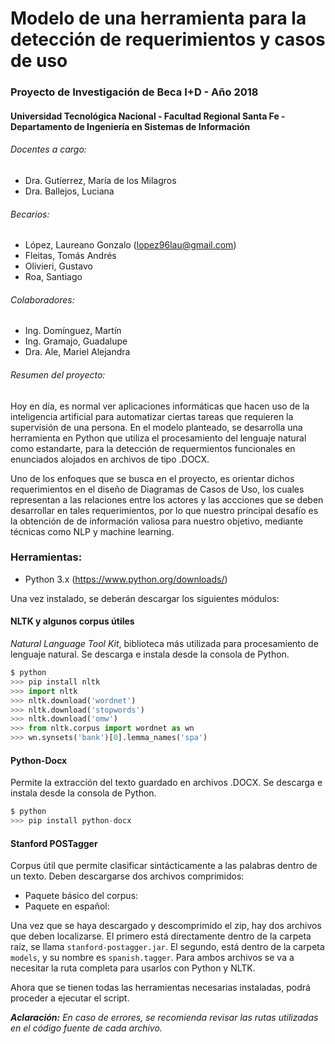 # Modelo de una herramienta para la detección de requerimientos y casos de uso
### Proyecto de Investigación de Beca I+D - Año 2018
#### Universidad Tecnológica Nacional - Facultad Regional Santa Fe - Departamento de Ingeniería en Sistemas de Información

###### Docentes a cargo:
- Dra. Gutíerrez, María de los Milagros
- Dra. Ballejos, Luciana

###### Becarios:
- López, Laureano Gonzalo (lopez96lau@gmail.com)
- Fleitas, Tomás Andrés
- Olivieri, Gustavo
- Roa, Santiago

###### Colaboradores:
- Ing. Domínguez, Martín
- Ing. Gramajo, Guadalupe
- Dra. Ale, Mariel Alejandra

###### Resumen del proyecto:
Hoy en día, es normal ver aplicaciones informáticas que hacen uso de la inteligencia artificial para automatizar ciertas tareas que requieren la supervisión de una persona. En el modelo planteado, se desarrolla una herramienta en Python que utiliza el procesamiento del lenguaje natural como estandarte, para la detección de requermientos funcionales en enunciados alojados en archivos de tipo .DOCX.

Uno de los enfoques que se busca en el proyecto, es orientar dichos requerimientos en el diseño de Diagramas de Casos de Uso, los cuales representan a las relaciones entre los actores y las accciones que se deben desarrollar en tales requerimientos, por lo que nuestro principal desafío es la obtención de de información valiosa para nuestro objetivo, mediante técnicas como NLP y machine learning.

### Herramientas:
- Python 3.x (https://www.python.org/downloads/)

Una vez instalado, se deberán descargar los siguientes módulos:

#### NLTK y algunos corpus útiles
*Natural Language Tool Kit*, biblioteca más utilizada para procesamiento de lenguaje natural. Se descarga e instala desde la consola de Python.
```python
$ python
>>> pip install nltk
>>> import nltk
>>> nltk.download('wordnet')
>>> nltk.download('stopwords')
>>> nltk.download('omw')
>>> from nltk.corpus import wordnet as wn
>>> wn.synsets('bank')[0].lemma_names('spa')
```

#### Python-Docx
Permite la extracción del texto guardado en archivos .DOCX. Se descarga e instala desde la consola de Python.
```python
$ python
>>> pip install python-docx
```

#### Stanford POSTagger
Corpus útil que permite clasificar sintácticamente a las palabras dentro de un texto. Deben descargarse dos archivos comprimidos:
  - Paquete básico del corpus:
  - Paquete en español:
  
Una vez que se haya descargado y descomprimido el zip, hay dos archivos que deben localizarse. El primero está directamente dentro de la carpeta raíz, se llama `stanford-postagger.jar`. El segundo, está dentro de la carpeta `models`, y su nombre es `spanish.tagger`. Para ambos archivos se va a necesitar la ruta completa para usarlos con Python y NLTK.


Ahora que se tienen todas las herramientas necesarias instaladas, podrá proceder a ejecutar el script.

***Aclaración:** En caso de errores, se recomienda revisar las rutas utilizadas en el código fuente de cada archivo.*
